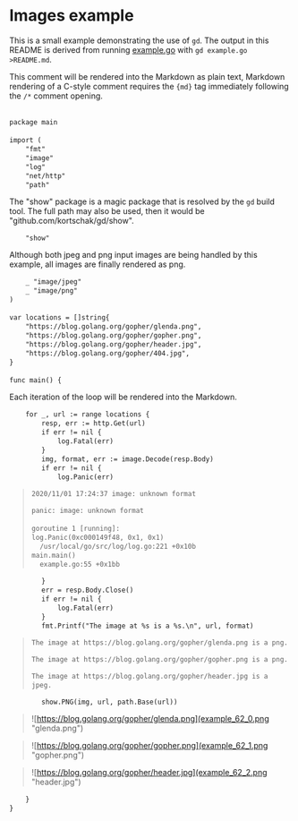 <!-- Code generated by `gd example.go`; DO NOT EDIT. -->
# Images example

This is a small example demonstrating the use of `gd`. The output
in this README is derived from running [example.go](example.go)
with `gd example.go >README.md`.

This comment will be rendered into the Markdown as plain text,
Markdown rendering of a C-style comment requires the `{md}` tag
immediately following the `/*` comment opening.
```

package main

import (
	"fmt"
	"image"
	"log"
	"net/http"
	"path"

```
The "show" package is a magic package that is resolved by the
`gd` build tool. The full path may also be used, then it would
be "github.com/kortschak/gd/show".
```
	"show"

```
Although both jpeg and png input images are being handled by this
example, all images are finally rendered as png.
```
	_ "image/jpeg"
	_ "image/png"
)

var locations = []string{
	"https://blog.golang.org/gopher/glenda.png",
	"https://blog.golang.org/gopher/gopher.png",
	"https://blog.golang.org/gopher/header.jpg",
	"https://blog.golang.org/gopher/404.jpg",
}

func main() {
```
Each iteration of the loop will be rendered into the Markdown.
```
	for _, url := range locations {
		resp, err := http.Get(url)
		if err != nil {
			log.Fatal(err)
		}
		img, format, err := image.Decode(resp.Body)
		if err != nil {
			log.Panic(err)
```
> ```stderr
> 2020/11/01 17:24:37 image: unknown format
> ```
> ```stderr
> panic: image: unknown format
> 
> goroutine 1 [running]:
> log.Panic(0xc000149f48, 0x1, 0x1)
> 	/usr/local/go/src/log/log.go:221 +0x10b
> main.main()
> 	example.go:55 +0x1bb
> ```
```
		}
		err = resp.Body.Close()
		if err != nil {
			log.Fatal(err)
		}
		fmt.Printf("The image at %s is a %s.\n", url, format)
```
> ```stdout
> The image at https://blog.golang.org/gopher/glenda.png is a png.
> ```
> ```stdout
> The image at https://blog.golang.org/gopher/gopher.png is a png.
> ```
> ```stdout
> The image at https://blog.golang.org/gopher/header.jpg is a jpeg.
> ```
```
		show.PNG(img, url, path.Base(url))
```
> ![https://blog.golang.org/gopher/glenda.png](example_62_0.png "glenda.png")

> ![https://blog.golang.org/gopher/gopher.png](example_62_1.png "gopher.png")

> ![https://blog.golang.org/gopher/header.jpg](example_62_2.png "header.jpg")
```
	}
}
```
